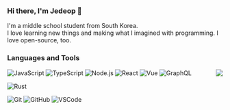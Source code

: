 ### Hi there, I'm Jedeop 👋

I'm a middle school student from South Korea.  
I love learning new things and making what I imagined with programming.
I love open-source, too.

### Languages and Tools
<img align="right" src="https://github-readme-stats.vercel.app/api/top-langs/?username=jedeop&layout=compact">

![JavaScript](https://img.shields.io/badge/JavaScript-F7DF1E?style=flat-square&logo=JavaScript&logoColor=black)
![TypeScript](https://img.shields.io/badge/TypeScript-007ACC?style=flat-square&logo=TypeScript&logoColor=white)
![Node.js](https://img.shields.io/badge/Node.js-339933?style=flat-square&logo=Node.js&logoColor=white)
![React](https://img.shields.io/badge/React-61DAFB?style=flat-square&logo=React&logoColor=black)
![Vue](https://img.shields.io/badge/Vue-4FC08D?style=flat-square&logo=Vue.js&logoColor=white)
![GraphQL](https://img.shields.io/badge/GraphQL-E10098?style=flat-square&logo=GraphQL&logoColor=white)

![Rust](https://img.shields.io/badge/Rust-000000?style=flat-square&logo=Rust&logoColor=white)

![Git](https://img.shields.io/badge/Git-F05032?style=flat-square&logo=Git&logoColor=white)
![GitHub](https://img.shields.io/badge/GitHub-181717?style=flat-square&logo=GitHub&logoColor=white)
![VSCode](https://img.shields.io/badge/VSCode-007ACC?style=flat-square&logo=Visual%20Studio%20Code&logoColor=white)

<!--
**jedeop/jedeop** is a ✨ _special_ ✨ repository because its `README.md` (this file) appears on your GitHub profile.

Here are some ideas to get you started:

- 🔭 I’m currently working on ...
- 🌱 I’m currently learning ...
- 👯 I’m looking to collaborate on ...
- 🤔 I’m looking for help with ...
- 💬 Ask me about ...
- 📫 How to reach me: ...
- 😄 Pronouns: ...
- ⚡ Fun fact: ...
-->
